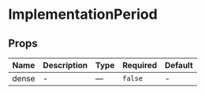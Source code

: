 # ImplementationPeriod

## Props

<!-- @vuese:ImplementationPeriod:props:start -->
|Name|Description|Type|Required|Default|
|---|---|---|---|---|
|dense|-|—|`false`|-|

<!-- @vuese:ImplementationPeriod:props:end -->


